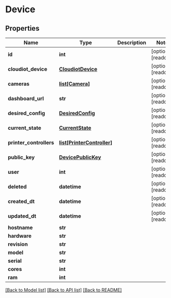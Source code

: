 # Device


## Properties
Name | Type | Description | Notes
------------ | ------------- | ------------- | -------------
**id** | **int** |  | [optional] [readonly] 
**cloudiot_device** | [**CloudiotDevice**](CloudiotDevice.md) |  | [optional] [readonly] 
**cameras** | [**list[Camera]**](Camera.md) |  | [optional] [readonly] 
**dashboard_url** | **str** |  | [optional] [readonly] 
**desired_config** | [**DesiredConfig**](DesiredConfig.md) |  | [optional] [readonly] 
**current_state** | [**CurrentState**](CurrentState.md) |  | [optional] [readonly] 
**printer_controllers** | [**list[PrinterController]**](PrinterController.md) |  | [optional] [readonly] 
**public_key** | [**DevicePublicKey**](DevicePublicKey.md) |  | [optional] [readonly] 
**user** | **int** |  | [optional] [readonly] 
**deleted** | **datetime** |  | [optional] [readonly] 
**created_dt** | **datetime** |  | [optional] [readonly] 
**updated_dt** | **datetime** |  | [optional] [readonly] 
**hostname** | **str** |  | 
**hardware** | **str** |  | 
**revision** | **str** |  | 
**model** | **str** |  | 
**serial** | **str** |  | 
**cores** | **int** |  | 
**ram** | **int** |  | 

[[Back to Model list]](../README.md#documentation-for-models) [[Back to API list]](../README.md#documentation-for-api-endpoints) [[Back to README]](../README.md)


